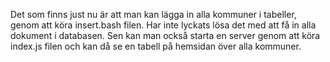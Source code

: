 Det som finns just nu är att man kan lägga in alla kommuner i tabeller, genom att köra insert.bash filen. Har inte lyckats lösa det med att få in alla dokument i databasen.
Sen kan man också starta en server genom att köra index.js filen och kan då se en tabell på hemsidan över alla kommuner.
